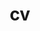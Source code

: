---
layout: cv
permalink: assets/pdf/Matteo_Nulli_Resume_Academia.pdf
title: cv
nav: true
nav_order: 5
cv_pdf: Matteo_Nulli_Resume_Academia.pdf
description: This is a description of the page. You can modify it in '_pages/cv.md'. You can also change or remove the top pdf download button.
toc:
  sidebar: left
---